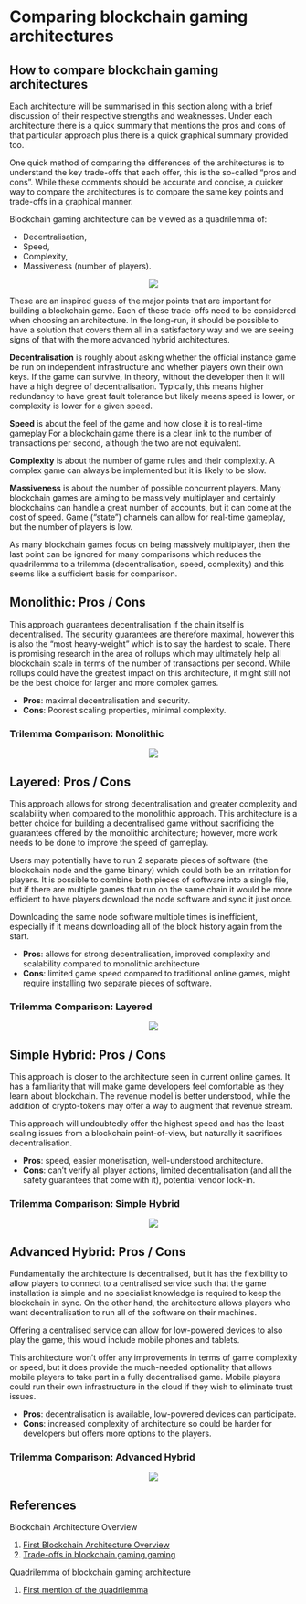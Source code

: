 # Comparing blockchain gaming architectures

## How to compare blockchain gaming architectures
Each architecture will be summarised in this section along with a brief discussion of their respective strengths and weaknesses. Under each architecture there is a quick summary that mentions the pros and cons of that particular approach plus there is a quick graphical summary provided too.

One quick method of comparing the differences of the architectures is to understand the key trade-offs that each offer, this is the so-called “pros and cons”. While these comments should be accurate and concise, a quicker way to compare the architectures is to compare the same key points and trade-offs in a graphical manner.

Blockchain gaming architecture can be viewed as a quadrilemma of:
* Decentralisation,
* Speed,
* Complexity,
* Massiveness (number of players).

<p align="center">
  <img src="/images/trilemma/Blockchain_Gaming_Architecture_Quadrilemma.png">
</p>

These are an inspired guess of the major points that are important for building a blockchain game. Each of these trade-offs need to be considered when choosing an architecture. In the long-run, it should be possible to have a solution that covers them all in a satisfactory way and we are seeing signs of that with the more advanced hybrid architectures.

**Decentralisation** is roughly about asking whether the official instance game be run on independent infrastructure and whether players own their own keys. If the game can survive, in theory, without the developer then it will have a high degree of decentralisation. Typically, this means higher redundancy to have great fault tolerance but likely means speed is lower, or complexity is lower for a given speed.

**Speed** is about the feel of the game and how close it is to real-time gameplay For a blockchain game there is a clear link to the number of transactions per second, although the two are not equivalent.

**Complexity** is about the number of game rules and their complexity. A complex game can always be implemented but it is likely to be slow.

**Massiveness** is about the number of possible concurrent players. Many blockchain games are aiming to be massively multiplayer and certainly blockchains can handle a great number of accounts, but it can come at the cost of speed. Game (“state”) channels can allow for real-time gameplay, but the number of players is low.

As many blockchain games focus on being massively multiplayer, then the last point can be ignored for many comparisons which reduces the quadrilemma to a trilemma (decentralisation, speed, complexity) and this seems like a sufficient basis for comparison.

## Monolithic: Pros / Cons
This approach guarantees decentralisation if the chain itself is decentralised. The security guarantees are therefore maximal, however this is also the “most heavy-weight” which is to say the hardest to scale. There is promising research in the area of rollups which may ultimately help all blockchain scale in terms of the number of transactions per second. While rollups could have the greatest impact on this architecture, it might still not be the best choice for larger and more complex games.

* **Pros**: maximal decentralisation and security.
* **Cons**: Poorest scaling properties, minimal complexity.

### Trilemma Comparison: Monolithic
<p align="center">
  <img src="/images/trilemma/Monolithic.png">
</p>

## Layered: Pros / Cons
This approach allows for strong decentralisation and greater complexity and scalability when compared to the monolithic approach. This architecture is a better choice for building a decentralised game without sacrificing the guarantees offered by the monolithic architecture; however, more work needs to be done to improve the speed of gameplay.

Users may potentially have to run 2 separate pieces of software (the blockchain node and the game binary) which could both be an irritation for players. It is possible to combine both pieces of software into a single file, but if there are multiple games that run on the same chain it would be more efficient to have players download the node software and sync it just once.

Downloading the same node software multiple times is inefficient, especially if it means downloading all of the block history again from the start.

* **Pros**: allows for strong decentralisation, improved complexity and scalability compared to monolithic architecture
* **Cons**: limited game speed compared to traditional online games, might require installing two separate pieces of software.

### Trilemma Comparison: Layered
<p align="center">
  <img src="/images/trilemma/Simple_Layered.png">
</p>


## Simple Hybrid: Pros / Cons
This approach is closer to the architecture seen in current online games. It has a familiarity that will make game developers feel comfortable as they learn about blockchain. The revenue model is better understood, while the addition of crypto-tokens may offer a way to augment that revenue stream.

This approach will undoubtedly offer the highest speed and has the least scaling issues from a blockchain point-of-view, but naturally it sacrifices decentralisation.

* **Pros**: speed, easier monetisation, well-understood architecture.
* **Cons**: can’t verify all player actions, limited decentralisation (and all the safety guarantees that come with it), potential vendor lock-in.

### Trilemma Comparison: Simple Hybrid
<p align="center">
  <img src="/images/trilemma/Simple_Hybrid.png">
</p>

## Advanced Hybrid: Pros / Cons
Fundamentally the architecture is decentralised, but it has the flexibility to allow players to connect to a centralised service such that the game installation is simple and no specialist knowledge is required to keep the blockchain in sync. On the other hand, the architecture allows players who want decentralisation to run all of the software on their machines.

Offering a centralised service can allow for low-powered devices to also play the game, this would include mobile phones and tablets.

This architecture won’t offer any improvements in terms of game complexity or speed, but it does provide the much-needed optionality that allows mobile players to take part in a fully decentralised game. Mobile players could run their own infrastructure in the cloud if they wish to eliminate trust issues.

* **Pros**: decentralisation is available, low-powered devices can participate.
* **Cons**: increased complexity of architecture so could be harder for developers but offers more options to the players.


### Trilemma Comparison: Advanced Hybrid
<p align="center">
  <img src="/images/trilemma/Advanced_Hybrid.png">
</p>

## References

Blockchain Architecture Overview
1. [First Blockchain Architecture Overview](https://medium.com/@edward.thomson/the-thick-and-thin-of-blockhain-gaming-architectures-a51795156420)
1. [Trade-offs in blockchain gaming gaming](https://medium.com/@edward.thomson/trusted-trade-offs-in-blockchain-gaming-416faa5b8df8)

Quadrilemma of blockchain gaming architecture
1. [First mention of the quadrilemma](https://twitter.com/EAThomson/status/1246504051098955777)



